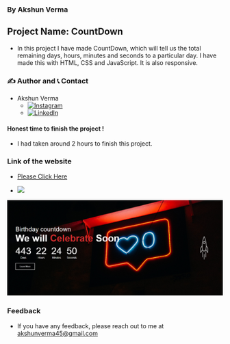 ### By Akshun Verma

## Project Name: CountDown

- In this project I have made CountDown, which will tell us the total remaining days, hours, minutes and seconds to a particular day. I have made this with HTML, CSS and JavaScript. It is also responsive.

### ✍️ Author and 📞 Contact
- Akshun Verma
   - [![Instagram](https://img.shields.io/badge/Instagram-0A66C2?style=for-the-badge&logo=instagram&logoColor=white)](https://www.instagram.com/akshunn_3945/)
   - [![LinkedIn](https://img.shields.io/badge/-LinkedIn-blue)](https://www.linkedin.com/in/akshun-verma-98110b214/)


#### Honest time to finish the project !
 - I had taken around 2 hours to finish this project.

### Link of the website
- [Please Click Here](https://countdown-app-aivy3945.netlify.app/)

- ![](https://img.shields.io/badge/HTML--CSS-JavaScript-lightgrey)

![](./images/mainPic.png)
 ### Feedback
 - If you have any feedback, please reach out to me at akshunverma45@gmail.com
